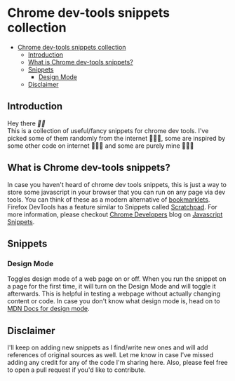 # Chrome dev-tools snippets collection

- [Chrome dev-tools snippets collection](#chrome-dev-tools-snippets-collection)
  - [Introduction](#introduction)
  - [What is Chrome dev-tools snippets?](#what-is-chrome-dev-tools-snippets)
  - [Snippets](#snippets)
    - [Design Mode](#design-mode)
  - [Disclaimer](#disclaimer)
## Introduction
Hey there ___🙌🏻___
<br>
This is a collection of useful/fancy snippets for chrome dev tools. I've picked some of them randomly from the internet 👨🏻‍🎤, some are inspired by some other code on internet 👨🏻‍🔬 and some are purely mine 👨🏻‍🎨

## What is Chrome dev-tools snippets?

In case you haven't heard of chrome dev tools snippets, this is just a way to store some javascript in your browser that you can run on any page via dev tools. You can think of these as a modern alternative of [bookmarklets](https://en.wikipedia.org/wiki/Bookmarklet). Firefox DevTools has a feature similar to Snippets called [Scratchpad](https://developer.mozilla.org/en-US/docs/Tools/Scratchpad). For more information, please checkout [Chrome Developers](https://developer.chrome.com/) blog on [Javascript Snippets](https://developer.chrome.com/docs/devtools/javascript/snippets/).

## Snippets
### Design Mode
Toggles design mode of a web page on or off. When you run the snippet on a page for the first time, it will turn on the Design Mode and will toggle it afterwards. This is helpful in testing a webpage without actually changing content or code. In case you don't know what design mode is, head on to [MDN Docs for design mode](https://developer.mozilla.org/en-US/docs/Web/API/Document/designMode).

## Disclaimer

I'll keep on adding new snippets as I find/write new ones and will add references of original sources as well. Let me know in case I've missed adding any credit for any of the code I'm sharing here. Also, please feel free to open a pull request if you'd like to contribute.